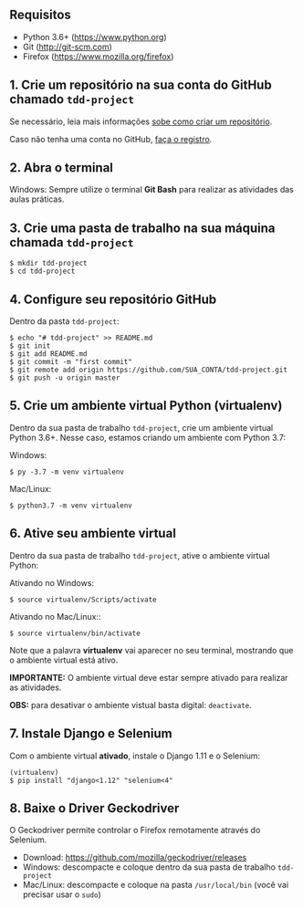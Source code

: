 ## Requisitos
- Python 3.6+ (https://www.python.org)
- Git (http://git-scm.com)
- Firefox (https://www.mozilla.org/firefox)


## 1. Crie um repositório na sua conta do GitHub chamado ``tdd-project``

Se necessário, leia mais informações [sobe como criar um repositório](https://help.github.com/pt/github/getting-started-with-github/create-a-repo).

Caso não tenha uma conta no GitHub, [faça o registro](https://help.github.com/pt/github/getting-started-with-github/signing-up-for-github).

## 2. Abra o terminal

Windows: Sempre utilize o terminal **Git Bash** para realizar as atividades das aulas práticas.

## 3. Crie uma pasta de trabalho na sua máquina chamada ``tdd-project``

```ShellSession
$ mkdir tdd-project
$ cd tdd-project
```

## 4. Configure seu repositório GitHub

Dentro da pasta `tdd-project`:

```ShellSession
$ echo "# tdd-project" >> README.md
$ git init
$ git add README.md
$ git commit -m "first commit"
$ git remote add origin https://github.com/SUA_CONTA/tdd-project.git
$ git push -u origin master
```

## 5. Crie um ambiente virtual Python (virtualenv)

Dentro da sua pasta de trabalho `tdd-project`, crie um ambiente virtual Python 3.6+.
Nesse caso, estamos criando um ambiente com Python 3.7:

Windows:
```
$ py -3.7 -m venv virtualenv
```

Mac/Linux:
```
$ python3.7 -m venv virtualenv
```

## 6. Ative seu ambiente virtual

Dentro da sua pasta de trabalho `tdd-project`, ative o ambiente virtual Python:

Ativando no Windows:

```ShellSession
$ source virtualenv/Scripts/activate
```

Ativando no Mac/Linux::

```ShellSession
$ source virtualenv/bin/activate
```

Note que a palavra **virtualenv** vai aparecer no seu terminal, mostrando que o ambiente virtual está ativo.

**IMPORTANTE:** O ambiente virtual deve estar sempre ativado para realizar as atividades.

**OBS:** para desativar o ambiente vistual basta digital: `deactivate`.


## 7. Instale Django e Selenium

Com o ambiente virtual **ativado**, instale o Django 1.11 e o Selenium:

```
(virtualenv)
$ pip install "django<1.12" "selenium<4"
```

## 8. Baixe o Driver Geckodriver

O Geckodriver permite controlar o Firefox remotamente através do Selenium.

- Download: https://github.com/mozilla/geckodriver/releases
- Windows: descompacte e coloque dentro da sua pasta de trabalho `tdd-project`
- Mac/Linux: descompacte e coloque na pasta `/usr/local/bin` (você vai precisar usar o `sudo`) 
